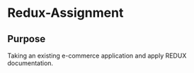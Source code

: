 <h1>Redux-Assignment</h1>

## Purpose

Taking an existing e-commerce application and apply REDUX documentation.
